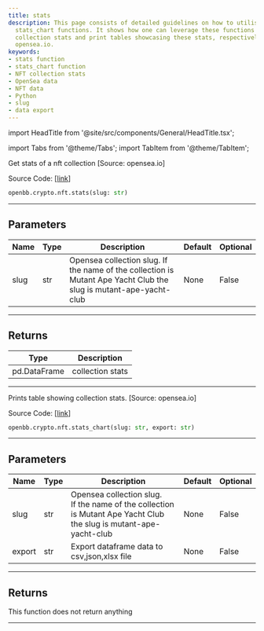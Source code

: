 ```yaml
---
title: stats
description: This page consists of detailed guidelines on how to utilise stats and
  stats_chart functions. It shows how one can leverage these functions to get NFT
  collection stats and print tables showcasing these stats, respectively sourced from
  opensea.io.
keywords:
- stats function
- stats_chart function
- NFT collection stats
- OpenSea data
- NFT data
- Python
- slug
- data export
---
```


import HeadTitle from '@site/src/components/General/HeadTitle.tsx';

<HeadTitle title="stats - Nft - Crypto - Reference | OpenBB SDK Docs" />

import Tabs from '@theme/Tabs';
import TabItem from '@theme/TabItem';

<Tabs>
<TabItem value="model" label="Model" default>

Get stats of a nft collection [Source: opensea.io]

Source Code: [[link](https://github.com/OpenBB-finance/OpenBBTerminal/tree/main/openbb_terminal/cryptocurrency/nft/opensea_model.py#L17)]

```python
openbb.crypto.nft.stats(slug: str)
```

---

## Parameters

| Name | Type | Description | Default | Optional |
| ---- | ---- | ----------- | ------- | -------- |
| slug | str | Opensea collection slug. If the name of the collection is Mutant Ape Yacht Club the slug is mutant-ape-yacht-club | None | False |


---

## Returns

| Type | Description |
| ---- | ----------- |
| pd.DataFrame | collection stats |
---

</TabItem>
<TabItem value="view" label="Chart">

Prints table showing collection stats. [Source: opensea.io]

Source Code: [[link](https://github.com/OpenBB-finance/OpenBBTerminal/tree/main/openbb_terminal/cryptocurrency/nft/opensea_view.py#L15)]

```python
openbb.crypto.nft.stats_chart(slug: str, export: str)
```

---

## Parameters

| Name | Type | Description | Default | Optional |
| ---- | ---- | ----------- | ------- | -------- |
| slug | str | Opensea collection slug.<br/>If the name of the collection is Mutant Ape Yacht Club the slug is mutant-ape-yacht-club | None | False |
| export | str | Export dataframe data to csv,json,xlsx file | None | False |


---

## Returns

This function does not return anything

---

</TabItem>
</Tabs>

